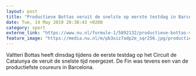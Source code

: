 ```yaml
---
layout: post
title: "Productieve Bottas veruit de snelste op eerste testdag in Barcelona"
date: Tue, 14 May 2019 20:38:43 +0200
category: sport
externe_link: "https://www.nu.nl/formule-1/5892132/productieve-bottas-veruit-de-snelste-op-eerste-testdag-in-barcelona.html"
feature_image: "https://media.nu.nl/m/pb3xiz7adp2e_sqr256.jpg/productieve-bottas-veruit-de-snelste-op-eerste-testdag-in-barcelona.jpg"
---
```


Valtteri Bottas heeft dinsdag tijdens de eerste testdag op het Circuit de Catalunya de veruit de snelste tijd neergezet. De Fin was tevens een van de productiefste coureurs in Barcelona.
